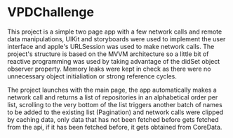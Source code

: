 # VPDChallenge

This project is a simple two page app with a few network calls and remote data manipulations, UIKit and storyboards were used to implement the user interface and apple's URLSession was used to make network calls. The project's structure is based on the MVVM architecture so a little bit of reactive programming was used by taking advantage of the didSet object observer property. Memory leaks were kept in check as there were no unnecessary object initialiation or strong reference cycles.

The project launches with the main page, the app automatically makes a network call and returns a list of repositories in an alphabetical order per list, scrolling to the very bottom of the list triggers another batch of names to be added to the existing list (Pagination) and network calls were clipped by caching data, only data that has not been fetched before gets fetched from the api, if it has been fetched before, it gets obtained from CoreData.
